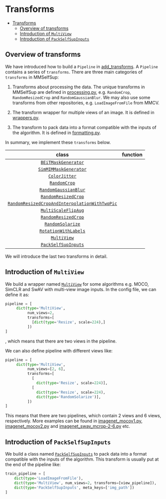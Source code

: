 # Transforms

- [Transforms]()
  - [Overview of transforms](#overview-of-transforms)
  - [Introduction of `MultiView`](#introduction-of-multiview)
  - [Introduction of `PackSelfSupInputs`](#introduction-of-packselfsupinputs)


## Overview of transforms
We have introduced how to build a `Pipeline` in [add_transforms](./add_transforms.md). A `Pipeline` contains a series of
`transforms`. There are three main categories of `transforms` in MMSelfSup:
1. Transforms about processing the data. The unique transforms in MMSelfSup are defined in [processing.py](https://github.com/open-mmlab/mmselfsup/blob/1.x/mmselfsup/datasets/transforms/processing.py), e.g. `RandomCrop`, `RandomResizedCrop` and `RandomGaussianBlur`.
We may also use some transforms from other repositories, e.g. `LoadImageFromFile` from MMCV.

2. The transform wrapper for multiple views of an image. It is defined in [wrappers.py](https://github.com/open-mmlab/mmselfsup/blob/1.x/mmselfsup/datasets/transforms/wrappers.py).
3. The transform to pack data into a format compatible with the inputs of the algorithm. It is defined in [formatting.py](https://github.com/open-mmlab/mmselfsup/blob/1.x/mmselfsup/datasets/transforms/formatting.py).

In summary, we implement these `transforms` below.

|                                                      class                                                      | function| 
| :-------------------------------------------------------------------------------------------------------------: | :------:| 
|                           [`BEiTMaskGenerator`](mmselfsup.datasets.BEiTMaskGenerator)                           | | 
|                         [`SimMIMMaskGenerator`](mmselfsup.datasets.SimMIMMaskGenerator)                         | |  
|                                 [`ColorJitter`](mmselfsup.datasets.ColorJitter)                                 | |  
|                                  [`RandomCrop`](mmselfsup.datasets.RandomCrop)                                  | | 
|                          [`RandomGaussianBlur`](mmselfsup.datasets.RandomGaussianBlur)                          | | 
|                           [`RandomResizedCrop`](mmselfsup.datasets.RandomResizedCrop)                           | | 
| [`RandomResizedCropAndInterpolationWithTwoPic`](mmselfsup.datasets.RandomResizedCropAndInterpolationWithTwoPic) | | 
|                           [`MultiScaleFlipAug`](mmselfsup.datasets.MultiScaleFlipAug)                           | | 
|                           [`RandomResizedCrop`](mmselfsup.datasets.RandomResizedCrop)                           | | 
|                              [`RandomSolarize`](mmselfsup.datasets.RandomSolarize)                              | | 
|                          [`RotationWithLabels`](mmselfsup.datasets.RotationWithLabels)                          | | 
|                          [`MultiView`](mmselfsup.datasets.transforms.MultiView)                                 | | 
|                          [`PackSelfSupInputs`](mmselfsup.datasets.PackSelfSupInputs)                            | | 
We will introduce the last two transforms in detail.


## Introduction of `MultiView`
We build a wrapper named [`MultiView`](mmselfsup.datasets.transforms.MultiView) for some algorithms e.g. MOCO, SimCLR and SwAV with multi-view image inputs. In the config file, we can 
define it as:
```python
pipeline = [
     dict(type='MultiView',
          num_views=2,
          transforms=[
            [dict(type='Resize', scale=224),]
          ])
]
```
, which means that there are two views in the pipeline.

We can also define pipeline with different views like:
```python
pipeline = [
     dict(type='MultiView',
          num_views=[2, 6],
          transforms=[
            [   
              dict(type='Resize', scale=224)],
            [
              dict(type='Resize', scale=224),
              dict(type='RandomSolarize')],
          ])
]
```
This means that there are two pipelines, which contain 2 views and 6 views, respectively.
More examples can be found in [imagenet_mocov1.py](https://github.com/open-mmlab/mmselfsup/blob/1.x/configs/selfsup/_base_/datasets/imagenet_mocov1.py), [imagenet_mocov2.py](https://github.com/open-mmlab/mmselfsup/blob/1.x/configs/selfsup/_base_/datasets/imagenet_mocov2.py) and [imagenet_swav_mcrop-2-6.py](https://github.com/open-mmlab/mmselfsup/blob/1.x/configs/selfsup/_base_/datasets/imagenet_swav_mcrop-2-6.py) etc.  

## Introduction of `PackSelfSupInputs`
We build a class named [`PackSelfSupInputs`](mmselfsup.datasets.transforms.PackSelfSupInputs) to pack data into a format compatible with the inputs of the algorithm. This transform
is usually put at the end of the pipeline like:
```python
train_pipeline = [
    dict(type='LoadImageFromFile'),
    dict(type='MultiView', num_views=2, transforms=[view_pipeline]),
    dict(type='PackSelfSupInputs', meta_keys=['img_path'])
]
```
